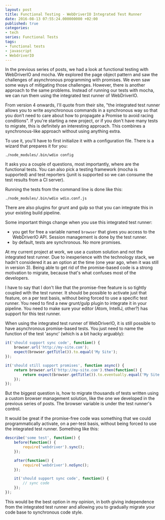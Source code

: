 ```yaml
---
layout: post
title: Functional Testing - WebDriverIO Integrated Test Runner
date: 2016-08-13 07:55:24.000000000 +02:00
published: true
categories:
- tech
series: Functional Tests
tags:
- functional tests
- javascript
- WebdriverIO
---
```


In the previous series of posts, we had a look at functional testing with WebDriverIO and mocha. We explored the page object pattern and saw the challenges of asynchronous programming with promises. We even saw some ways of mitigating those challenges. However, there is another approach to the same problems. Instead of running our tests with mocha, we can run them using the integrated test runner of WebDriverIO.
<!--more-->
From version 4 onwards, I'll quote from their site, "the integrated test runner allows you to write asynchronous commands in a synchronous way so that you don’t need to care about how to propagate a Promise to avoid racing conditions". If you're starting a new project, or if you don't have many tests to migrate, this is definitely an interesting approach. This combines a synchronous-like approach without using anything extra.

To use it, you'll have to first initialize it with a configuration file. There is a wizard that prepares it for you:

<code>./node_modules/.bin/wdio config</code>

It asks you a couple of questions, most importantly, where are the functional tests. You can also pick a testing framework (mocha is supported) and test reporters (junit is supported so we can consume the test results from a CI server).

Running the tests from the command line is done like this:

<code>./node_modules/.bin/wdio wdio.conf.js</code>

There are also plugins for grunt and gulp so that you can integrate this in your existing build pipeline.

Some important things change when you use this integrated test runner:
<ul>
<li>you get for free a variable named <code>browser</code> that gives you access to the WebDriverIO API. Session management is done by the test runner.</li>
<li>by default, tests are synchronous. No more promises.</li>
</ul>

At my current project at work, we use a custom solution and not the integrated test runner. Due to inexperience with the technology stack, we hadn't considered it as an option at the time (one year ago, when it was still in version 3). Being able to get rid of the promise-based code is a strong motivation to migrate, because that's what confuses most of the developers.

I have to say that I don't like that the promise-free feature is so tightly coupled with the test runner. It should be possible to activate just that feature, on a per test basis, without being forced to use a specific test runner. You need to find a new grunt/gulp plugin to integrate it in your pipeline. You need to make sure your editor (Atom, IntelliJ, other?) has support for this test runner.

When using the integrated test runner of WebDriverIO, it is still possible to have asynchronous promise-based tests. You just need to name the function of the test 'async' (which is a bit hacky arguably):

```javascript
it('should support sync code', function() {
    browser.url('http://my-site.com');
    expect(browser.getTitle()).to.equal('My Site');
});

it('should still support promises', function async() {
    return browser.url('http://my-site.com').then(function() {
        return expect(browser.getTitle()).to.eventually.equal('My Site');
    });
});
```

But the biggest question is, how to migrate thousands of tests written using a custom browser management solution, like the one we developed in the previous series of posts. The browser variable is under the test runner's control.

It would be great if the promise-free code was something that we could programmatically activate, on a per-test basis, without being forced to use the integrated test runner. Something like this:

```javascript
describe('some test', function() {
    before(function() {
        require('webdriver').sync();
    });

    after(function() {
        require('webdriver').noSync();
    });

    it('should support sync code', function() {
        // sync code
    });
});
```

This would be the best option in my opinion, in both giving independence from the integrated test runner and allowing you to gradually migrate your code base to synchronous code style.
